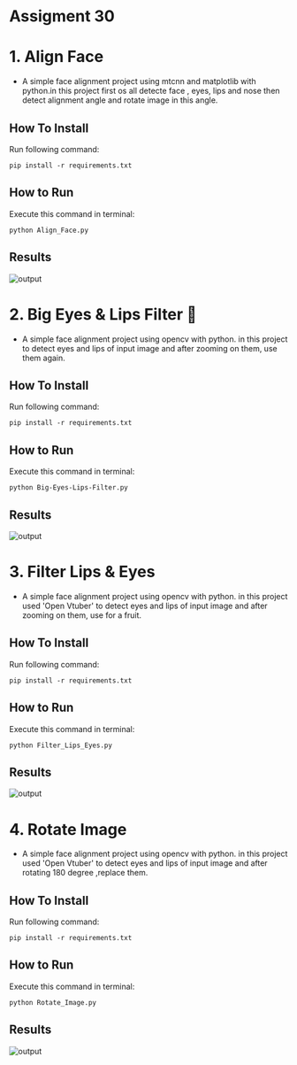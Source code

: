 # Assigment 30


# 1. Align Face
+ A simple face alignment project using mtcnn and matplotlib  with python.in this project first os all detecte face , eyes, lips and nose then detect alignment angle and rotate image in this angle.

## How To Install
Run following command:
```
pip install -r requirements.txt
```

## How to Run
Execute this command in terminal:
```
python Align_Face.py
```
## Results
![output](https://github.com/HosseinPashapour/Assignment_30/blob/main/output/MR_Bean.jpg)


# 2. Big Eyes & Lips Filter 💋
+ A simple face alignment project using opencv with python. in this project  to detect eyes and lips of input image and after zooming on them, use them again.

## How To Install
Run following command:
```
pip install -r requirements.txt
```

## How to Run
Execute this command in terminal:
```
python Big-Eyes-Lips-Filter.py
```
## Results
![output](output\My_Pic.jpg)


# 3. Filter Lips & Eyes
+ A simple face alignment project using opencv with python. in this project used 'Open Vtuber' to detect eyes and lips of input image and after zooming on them, use for a fruit.

## How To Install
Run following command:
```
pip install -r requirements.txt
```

## How to Run
Execute this command in terminal:
```
python Filter_Lips_Eyes.py
```
## Results
![output](output\Fruit_Result.jpg)


# 4. Rotate Image
+ A simple face alignment project using opencv with python. in this project used 'Open Vtuber' to detect eyes and lips of input image and after rotating 180 degree ,replace them.

## How To Install
Run following command:
```
pip install -r requirements.txt
```

## How to Run
Execute this command in terminal:
```
python Rotate_Image.py
```
## Results
![output](output\Rotate_Image.jpg)
